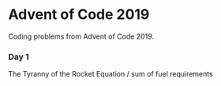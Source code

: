 # Advent of Code 2019
Coding problems from Advent of Code 2019.

### Day 1
The Tyranny of the Rocket Equation / sum of fuel requirements
